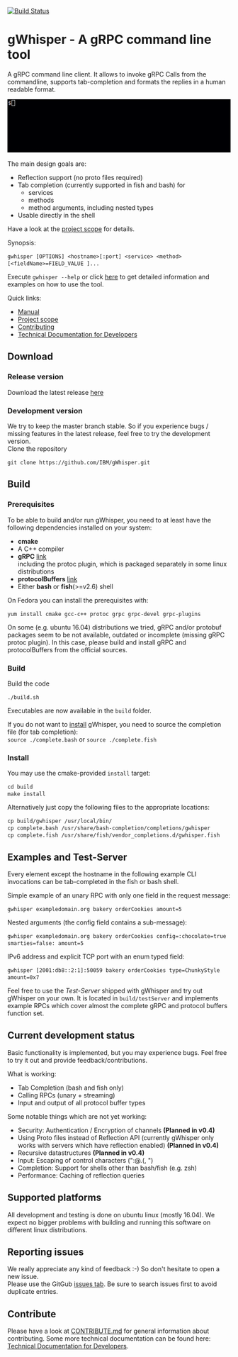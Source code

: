 [![Build Status](https://travis-ci.org/IBM/gWhisper.svg?branch=master)](https://travis-ci.org/IBM/gWhisper)
# gWhisper - A gRPC command line tool
A gRPC command line client.
It allows to invoke gRPC Calls from the commandline, supports tab-completion
and formats the replies in a human readable format.

![example invocation](example.gif)

The main design goals are:

- Reflection support (no proto files required)
- Tab completion (currently supported in fish and bash) for
    - services
    - methods
    - method arguments, including nested types
- Usable directly in the shell

Have a look at the [project scope](PROJECT_SCOPE.md) for details.

Synopsis:

    gwhisper [OPTIONS] <hostname>[:port] <service> <method> [<fieldName>=FIELD_VALUE ]...

Execute `gwhisper --help` or click [here](doc/Usage.txt) to get detailed information and examples on how to use the tool.

Quick links:
- [Manual](doc/Usage.txt)
- [Project scope](PROJECT_SCOPE.md)
- [Contributing](CONTRIBUTING.md)
- [Technical Documentation for Developers](doc/Developer.md)

## Download

### Release version
Download the latest release [here](https://github.com/IBM/gWhisper/releases/latest)

### Development version
We try to keep the master branch stable. So if you experience bugs / missing features in the latest release, feel free to try the development version.  
Clone the repository

    git clone https://github.com/IBM/gWhisper.git

## Build
### Prerequisites

To be able to build and/or run gWhisper, you need to at least have the following dependencies installed on your system:

- __cmake__
- A C++ compiler
- __gRPC__ [link](https://github.com/grpc/grpc)  
  including the protoc plugin, which is packaged separately in some linux distributions
- __protocolBuffers__ [link](https://github.com/protocolbuffers/protobuf)
- Either __bash__ or __fish__(>=v2.6) shell

On Fedora you can install the prerequisites with:

    yum install cmake gcc-c++ protoc grpc grpc-devel grpc-plugins

On some (e.g. ubuntu 16.04) distributions we tried, gRPC and/or protobuf packages seem to be not available, outdated or incomplete (missing gRPC protoc plugin).
In this case, please build and install gRPC and protocolBuffers from the official sources.

### Build

Build the code

    ./build.sh

Executables are now available in the `build` folder.


If you do not want to [install](#Install) gWhisper, you need to source the completion file (for tab completion):  
`source ./complete.bash` or `source ./complete.fish`

### Install

You may use the cmake-provided `install` target:

    cd build
    make install

Alternatively just copy the following files to the appropriate locations:

    cp build/gwhisper /usr/local/bin/
    cp complete.bash /usr/share/bash-completion/completions/gwhisper
    cp complete.fish /usr/share/fish/vendor_completions.d/gwhisper.fish

## Examples and Test-Server
Every element except the hostname in the following example CLI invocations can be tab-completed in the fish or bash shell.


Simple example of an unary RPC with only one field in the request message:

    gwhisper exampledomain.org bakery orderCookies amount=5

Nested arguments (the config field contains a sub-message):

    gwhisper exampledomain.org bakery orderCookies config=:chocolate=true smarties=false: amount=5

IPv6 address and explicit TCP port with an enum typed field:

    gwhisper [2001:db8::2:1]:50059 bakery orderCookies type=ChunkyStyle amount=0x7


Feel free to use the _Test-Server_ shipped with gWhisper and try out gWhisper on your own.
It is located in `build/testServer` and implements example RPCs which cover almost the
complete gRPC and protocol buffers function set.

## Current development status

Basic functionality is implemented, but you may experience bugs.
Feel free to try it out and provide feedback/contributions.

What is working:

- Tab Completion (bash and fish only)
- Calling RPCs (unary + streaming)
- Input and output of all protocol buffer types

Some notable things which are not yet working:

- Security: Authentication / Encryption of channels __(Planned in v0.4)__
- Using Proto files instead of Reflection API (currently gWhisper only works with servers which have reflection enabled) __(Planned in v0.4)__
- Recursive datastructures  __(Planned in v0.4)__
- Input: Escaping of control characters (":@.(, ")
- Completion: Support for shells other than bash/fish (e.g. zsh)
- Performance: Caching of reflection queries

## Supported platforms

All development and testing is done on ubuntu linux (mostly 16.04). We expect no bigger problems
with building and running this software on different linux distributions.

## Reporting issues

We really appreciate any kind of feedback :-) So don't hesitate to open a new issue.  
Please use the GitGub [issues tab](https://github.com/ibm/gWhisper/issues).
Be sure to search issues first to avoid duplicate entries.

## Contribute

Please have a look at [CONTRIBUTE.md](CONTRIBUTING.md) for general information about contributing. 
Some more technical documentation can be found here: [Technical Documentation for Developers](doc/Developer.md).
